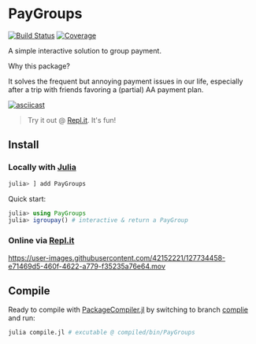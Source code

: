 # PayGroups

[![Build Status](https://github.com/zfengg/PayGroups.jl/workflows/CI/badge.svg)](https://github.com/zfengg/PayGroups.jl/actions)
[![Coverage](https://codecov.io/gh/zfengg/PayGroups.jl/branch/master/graph/badge.svg)](https://codecov.io/gh/zfengg/PayGroups.jl)

A simple interactive solution to group payment.

Why this package?

It solves the frequent but annoying payment issues in our life, especially after a trip with friends favoring a (partial) AA payment plan.

[![asciicast](https://asciinema.org/a/427746.svg)](https://asciinema.org/a/427746?t=7)

> Try it out @ [Repl.it](https://replit.com/@zfengg/PayGroupsjl). It's fun!

## Install

### Locally with [Julia](https://julialang.org/downloads/)
```julia
julia> ] add PayGroups
```
Quick start:
```julia
julia> using PayGroups
julia> igroupay() # interactive & return a PayGroup
```

### Online via [Repl.it](https://replit.com/@zfengg/PayGroupsjl)

https://user-images.githubusercontent.com/42152221/127734458-e71469d5-460f-4622-a779-f35235a76e64.mov

## Compile
Ready to compile with [PackageCompiler.jl](https://github.com/JuliaLang/PackageCompiler.jl) by switching to branch [complie](https://github.com/zfengg/PayGroups.jl/tree/compile) and run:
```bash
julia compile.jl # excutable @ compiled/bin/PayGroups
```
